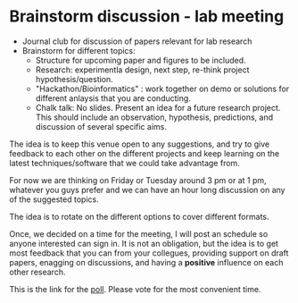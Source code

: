 # Brainstorm discussion - lab meeting

* Journal club for discussion of papers relevant for lab research
* Brainstorm for different topics:
	*  Structure for upcoming paper and figures to be included.
	*  Research: experimentla design, next step, re-think project hypothesis/question.
	*  "Hackathon/Bioinformatics" : work together on demo or solutions for different anlaysis that you are conducting.
	*  Chalk talk: No slides. Present an idea for a future research project. This should include an observation, hypothesis, predictions, and discussion of several specific aims.

The idea is to keep this venue open to any suggestions, and try to give feedback to each other on the different projects and keep learning on the latest techniques/software that we could take advantage from.

For now we are thinking on Friday or Tuesday around 3 pm or at 1 pm, whatever you guys prefer and we can have an hour long discussion on any of the suggested topics.

The idea is to rotate on the different options to cover different formats.

Once, we decided on a time for the meeting, I will post an schedule so anyone interested can sign in.  It is not an obligation, but the idea is to get most feedback that you can from your collegues, providing support on draft papers, enagging on discussions, and having a __positive__ influence on each other research.

This is the link for the [poll](https://github.com/Chilverslab/Brainstorm_discussion_meeting).  Please vote for the most convenient time.


